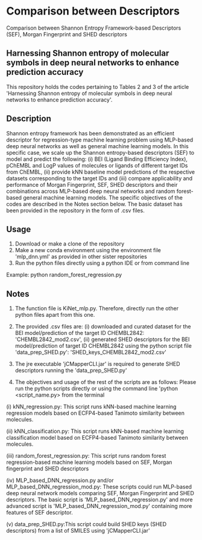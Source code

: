 # Comparison between Descriptors
Comparison between Shannon Entropy Framework-based Descriptors (SEF), Morgan Fingerprint and SHED descriptors

Harnessing Shannon entropy of molecular symbols in deep neural networks to enhance prediction accuracy
------------------------------------------------------------------------------------------------------
This repository holds the codes pertaining to Tables 2 and 3 of the article 'Harnessing Shannon entropy of molecular symbols in deep neural networks to enhance prediction accuracy'.

Description
-----------
Shannon entropy framework has been demonstrated as an efficient descriptor for regression-type machine learning problem using MLP-based deep neural networks as well as general machine learning models. In this specific case, we scale up the Shannon entropy-based descriptors (SEF) to model and predict the following: (i) BEI (Ligand Binding Efficiency Index), pChEMBL and LogP values of molecules or ligands of different target IDs from ChEMBL, (ii) provide kNN baseline model predictions of the respective datasets corresponding to the target IDs and (iii) compare applicability and performance of Morgan Fingerprint, SEF, SHED descriptors and their combinations across MLP-based deep neural networks and random forest-based general machine learning models. The specific objectives of the codes are described in the Notes section below. The basic dataset has been provided in the repository in the form of .csv files.

Usage
-----
1. Download or make a clone of the repository
2. Make a new conda environment using the environment file 'mlp_dnn.yml' as provided in other sister repositories
3. Run the python files directly using a python IDE or from command line

Example: python random_forest_regression.py

Notes
-----
1. The function file is KiNet_mlp.py. Therefore, directly run the other python files apart from this one.

2. The provided .csv files are: (i) downloaded and curated dataset for the BEI model/prediction of the target ID CHEMBL2842: 'CHEMBL2842_mod2.csv', (ii) generated SHED descriptors for the BEI model/prediction of target ID CHEMBL2842 using the python script file 'data_prep_SHED.py': 'SHED_keys_CHEMBL2842_mod2.csv'

3. The jre executable 'jCMapperCLI.jar' is required to generate SHED descriptors running the 'data_prep_SHED.py'

4. The objectives and usage of the rest of the scripts are as follows: Please run the python scripts directly or using the command line 'python <script_name.py> from the terminal

(i) kNN_regression.py: This script runs kNN-based machine learning regression models based on ECFP4-based Tanimoto similarity between molecules.

(ii) kNN_classification.py: This script runs kNN-based machine learning classification model based on ECFP4-based Tanimoto similarity between molecules.

(iii) random_forest_regression.py: This script runs random forest regression-based machine learning models based on SEF, Morgan fingerprint and SHED descriptors

(iv) MLP_based_DNN_regression.py and/or MLP_based_DNN_regression_mod.py: These scripts could run MLP-based deep neural network models comparing SEF, Morgan Fingerprint and SHED descriptors. The basic script is 'MLP_based_DNN_regression.py' and more advanced script is 'MLP_based_DNN_regression_mod.py' containing more features of SEF descriptor.

(v) data_prep_SHED.py:This script could build SHED keys (SHED descriptors) from a list of SMILES using 'jCMapperCLI.jar' 


